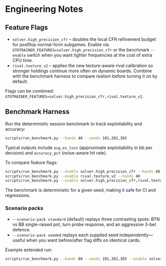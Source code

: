 # Engineering Notes

## Feature Flags

- `solver.high_precision_cfr` – doubles the local CFR refinement budget for
  postflop normal-form subgames. Enable via
  `GTOTRAINER_FEATURES=solver.high_precision_cfr` or the benchmark `--enable`
  switch when you want tighter frequencies at the cost of extra CPU time.
- `rival.texture_v2` – applies the new texture-aware rival calibration so
  stronger holdings continue more often on dynamic boards. Combine with the
  benchmark harness to compare realism before turning it on by default.

Flags can be combined: `GTOTRAINER_FEATURES=solver.high_precision_cfr,rival.texture_v2`.

## Benchmark Harness

Run the deterministic session benchmark to track exploitability and accuracy:

```bash
scripts/run_benchmark.py --hands 40 --seeds 101,202,303
```

Typical outputs include `avg_ev_lost` (approximate exploitability in bb per
decision) and `accuracy_pct` (noise-aware hit rate).

To compare feature flags:

```bash
scripts/run_benchmark.py --enable solver.high_precision_cfr --hands 40
scripts/run_benchmark.py --enable rival.texture_v2 --hands 40
scripts/run_benchmark.py --enable solver.high_precision_cfr,rival.texture_v2 --hands 40
```

The benchmark is deterministic for a given seed, making it safe for CI and
regressions.

### Scenario packs

- `--scenario-pack standard` (default) replays three contrasting spots: BTN vs BB
  single-raised pot, turn probe response, and an aggressive 3-bet defence.
- `--scenario-pack seeded` replays each supplied seed independently—useful when
  you want before/after flag diffs on identical cards.

Example extended run:

```bash
scripts/run_benchmark.py --hands 80 --seeds 101,202,303 --enable solver.high_precision_cfr
```
